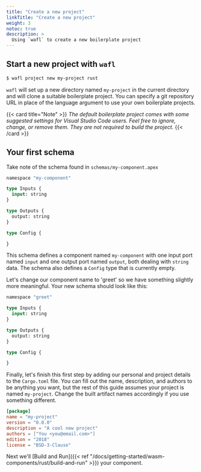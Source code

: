 ```yaml
---
title: "Create a new project"
linkTitle: "Create a new project"
weight: 3
notoc: true
description: >
  Using `wafl` to create a new boilerplate project
---
```


## Start a new project with `wafl`

```sh
$ wafl project new my-project rust
```

`wafl` will set up a new directory named `my-project` in the current directory and will clone a suitable boilerplate project. You can specify a git repository URL in place of the language argument to use your own boilerplate projects.

{{< card title="Note" >}}
_The default boilerplate project comes with some suggested settings for Visual Studio Code users. Feel free to ignore, change, or remove them. They are not required to build the project._
{{< /card >}}

## Your first schema

Take note of the schema found in `schemas/my-component.apex`

```graphql
namespace "my-component"

type Inputs {
  input: string
}

type Outputs {
  output: string
}

type Config {

}

```

This schema defines a component named `my-component` with one input port named `input` and one output port named `output`, both dealing with `string` data. The schema also defines a `Config` type that is currently empty.

Let's change our component name to 'greet' so we have something slightly more meaningful. Your new schema should look like this:

```graphql
namespace "greet"

type Inputs {
  input: string
}

type Outputs {
  output: string
}

type Config {

}
```

Finally, let's finish this first step by adding our personal and project details to the `Cargo.toml` file. You can fill out the name, description, and authors to be anything you want, but the rest of this guide assumes your project is named `my-project`. Change the built artifact names accordingly if you use something different.

```toml
[package]
name = "my-project"
version = "0.0.0"
description = "A cool new project"
authors = ["You <you@email.com>"]
edition = "2018"
license = "BSD-3-Clause"
```

Next we'll [Build and Run]({{< ref "/docs/getting-started/wasm-components/rust/build-and-run" >}}) your component.
